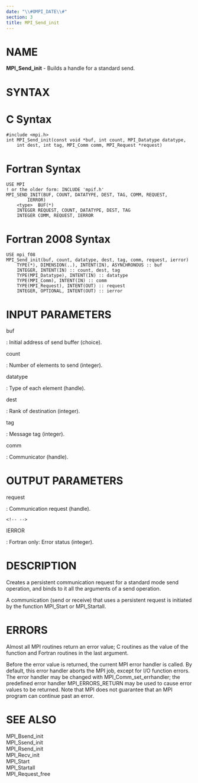 ```yaml
---
date: "\\#OMPI_DATE\\#"
section: 3
title: MPI_Send_init
---
```


NAME
====

**MPI_Send_init** - Builds a handle for a standard send.

SYNTAX
======

C Syntax
========

    #include <mpi.h>
    int MPI_Send_init(const void *buf, int count, MPI_Datatype datatype,
    	int dest, int tag, MPI_Comm comm, MPI_Request *request)

Fortran Syntax
==============

    USE MPI
    ! or the older form: INCLUDE 'mpif.h'
    MPI_SEND_INIT(BUF, COUNT, DATATYPE, DEST, TAG, COMM, REQUEST,
    		IERROR)
    	<type>	BUF(*)
    	INTEGER	REQUEST, COUNT, DATATYPE, DEST, TAG
    	INTEGER	COMM, REQUEST, IERROR

Fortran 2008 Syntax
===================

    USE mpi_f08
    MPI_Send_init(buf, count, datatype, dest, tag, comm, request, ierror)
    	TYPE(*), DIMENSION(..), INTENT(IN), ASYNCHRONOUS :: buf
    	INTEGER, INTENT(IN) :: count, dest, tag
    	TYPE(MPI_Datatype), INTENT(IN) :: datatype
    	TYPE(MPI_Comm), INTENT(IN) :: comm
    	TYPE(MPI_Request), INTENT(OUT) :: request
    	INTEGER, OPTIONAL, INTENT(OUT) :: ierror

INPUT PARAMETERS
================

buf

:   Initial address of send buffer (choice).

count

:   Number of elements to send (integer).

datatype

:   Type of each element (handle).

dest

:   Rank of destination (integer).

tag

:   Message tag (integer).

comm

:   Communicator (handle).

OUTPUT PARAMETERS
=================

request

:   Communication request (handle).

```{=html}
<!-- -->
```

IERROR

:   Fortran only: Error status (integer).

DESCRIPTION
===========

Creates a persistent communication request for a standard mode send
operation, and binds to it all the arguments of a send operation.

A communication (send or receive) that uses a persistent request is
initiated by the function MPI_Start or MPI_Startall.

ERRORS
======

Almost all MPI routines return an error value; C routines as the value
of the function and Fortran routines in the last argument.

Before the error value is returned, the current MPI error handler is
called. By default, this error handler aborts the MPI job, except for
I/O function errors. The error handler may be changed with
MPI_Comm_set_errhandler; the predefined error handler MPI_ERRORS_RETURN
may be used to cause error values to be returned. Note that MPI does not
guarantee that an MPI program can continue past an error.

SEE ALSO
========

MPI_Bsend_init\
MPI_Ssend_init\
MPI_Rsend_init\
MPI_Recv_init\
MPI_Start\
MPI_Startall\
MPI_Request_free
